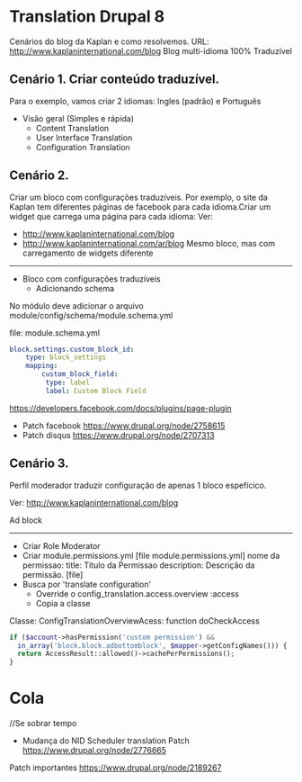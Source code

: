 # Translation Drupal 8

Cenários do blog da Kaplan e como resolvemos.
URL: http://www.kaplaninternational.com/blog
Blog multi-idioma
100% Traduzível


## Cenário 1. Criar conteúdo traduzível.

Para o exemplo, vamos criar 2 idiomas:
Ingles (padrão) e Português

- Visão geral (Simples e rápida)
	- Content Translation
	- User Interface Translation
	- Configuration Translation



## Cenário 2. 
Criar um bloco com configurações traduzíveis. Por exemplo, o site da Kaplan tem diferentes páginas de facebook para cada idioma.Criar um widget que carrega uma página para cada idioma:
Ver:
* http://www.kaplaninternational.com/blog
* http://www.kaplaninternational.com/ar/blog
Mesmo bloco, mas com carregamento de widgets diferente

___


- Bloco com configurações traduzíveis
	- Adicionando schema
	
No módulo deve adicionar o arquivo module/config/schema/module.schema.yml

file: module.schema.yml

```yml
block.settings.custom_block_id:
	type: block_settings
	mapping: 
		custom_block_field:
	     type: label			 
	     label: Custom Block Field
```

https://developers.facebook.com/docs/plugins/page-plugin

- Patch facebook
	https://www.drupal.org/node/2758615
- Patch disqus
	https://www.drupal.org/node/2707313


## Cenário 3.
Perfil moderador traduzir configuração de apenas 1 bloco espefícico.

Ver: http://www.kaplaninternational.com/blog

Ad block
___

- Criar Role Moderator
- Criar module.permissions.yml
	[file module.permissions.yml]
		nome da permissao:
			title: Título da Permissao
			description: Descrição da permissão.
	[file]
- Busca por 'translate configuration'
	- Override o config_translation.access.overview :access
	- Copia a classe
	
Classe: ConfigTranslationOverviewAcess: function doCheckAccess
	
```php
if ($account->hasPermission('custom permission') &&
  in_array('block.block.adbottomblock', $mapper->getConfigNames())) {
  return AccessResult::allowed()->cachePerPermissions();
}
```



# Cola
//Se sobrar tempo
- Mudança do NID
Scheduler translation
Patch
https://www.drupal.org/node/2776665


Patch importantes
https://www.drupal.org/node/2189267
